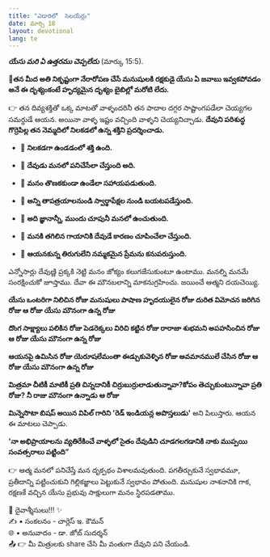 ```yaml
---
title: "ఎడారిలో  సెలయేర్లు"
date: మార్చి 18
layout: devotional
lang: te
---
```


***యేసు మరి ఏ ఉత్తరము చెప్పలేదు*** (మార్కు 15:5).

**📖తన మీద అతి నికృష్టంగా నేరారోపణ చేసే మనుషులకి రక్షకుడై యేసు ఏ జవాబు ఇవ్వకపోవడం అనే ఈ దృశ్యంకంటే హృద్యమైన దృశ్యం బైబిల్లో మరోటి లేదు.**

👉 తన దివ్యశక్తితో ఒక్క మాటతో వాళ్ళందరినీ తన పాదాల దగ్గర సాష్టాంగపడేలా చెయ్యగల సమర్ధుడే ఆయన. అయినా వాళ్ళ ఇష్టం వచ్చింది వాళ్ళని చెయ్యనిచ్చాడు. **దేవుని పరిశుద్ధ గొర్రెపిల్ల తన నెమ్మదిలో నిలకడలో ఉన్న శక్తిని ప్రదర్శించాడు.**

- 🔹 **నిలకడగా ఉండడంలో శక్తి ఉంది.**

- 🔹 **దేవుడు మనలో పనిచేసేలా చేస్తుంది అది.**

- 🔹 **మనం తొణకకుండా ఉండేలా సహాయపడుతుంది.**

- 🔹 **అన్ని తాపత్రయాలనుండి స్వార్థాపేక్షల నుండి బయటపడేస్తుంది.**

- 🔹 **అది జ్ఞానాన్నీ, ముందు చూపునీ మనలో ఉంచుతుంది.**

- 🔹 **మనకి తగిలిన గాయానికి దేవుడే కారణం చూపించేలా చేస్తుంది.**

- 🔹 **ఆయనకున్న తిరుగులేని నమ్మకమైన ప్రేమను కనుపరుస్తుంది.**

ఎన్నోసార్లు దేవుణ్ణి ప్రక్కకి నెట్టి మనం జోక్యం కలుగజేసుకుంటూ ఉంటాము. మనల్ని మనమే సంరక్షించుకో జూస్తాము. దేవా ఈ మౌనబలాన్ని మాకనుగ్రహించు. జయించే ఆత్మని దయచెయ్యి. 

**యేసు ఒంటరిగా నిలిచిన రోజు మనుషులు పాషాణ హృదయులైన రోజు దురిత విమోచన జరిగిన రోజు ఆ రోజు యేసు మౌనంగా ఉన్న రోజు**

**దొంగ సాక్ష్యాలు పలికిన రోజు పెడరెక్కలు విరిచి కట్టిన రోజు రారాజా శుభమని అపహసించిన రోజు ఆ రోజు యేసు మౌనంగా ఉన్న రోజు**

**ఆయనపై ఉమిసిన రోజు యెరూషలేమంతా ఈడ్చుకువెళ్ళిన రోజు అవమానములే చేసిన రోజు ఆ రోజు యేసు మౌనంగా ఉన్న రోజు**

**మిత్రమా చీటికీ మాటికీ ప్రతి చిన్నదానికీ చిర్రుబుర్రులాడుతున్నావా?కోపం తెచ్చుకుంటున్నావా ప్రతి రోజు? నీ రాజు మౌనంగా ఉన్నాడు ఆ రోజు**

**మిన్నెసొటా బిషప్ అయిన విపిల్ గారిని 'రెడ్ ఇండియన్ల అపొస్తలుడు'** అని పిలుస్తారు. ఆయన ఈ మాటలు చెప్పాడు.

 **'నా అభిప్రాయాలను వ్యతిరేకించే వాళ్ళలో సైతం దేవుడిని చూడగలగడానికి నాకు ముప్పయి సంవత్సరాలు పట్టింది”**

👉 ఆత్మ మనలో పనిచేస్తే మన దృక్పథం విశాలమవుతుంది. పగతీర్చుకునే స్వభావమూ, ప్రతీదాన్ని పట్టించుకుని గిల్లికజ్జాలు పెట్టుకునే స్వభావం పోతుంది. మనుషుల నాశనానికి గాక, రక్షణకే వచ్చిన యేసు ప్రభువు సాక్షులుగా మనం స్థిరపడతాము.


<div class="blessing">🙏 <span class="bless-text">దైవాశ్శీసులు!!!</span> ✨</div>

<div class="credit">✍️ <span class="credit-text">▪ సంకలనం - చార్లెస్ ఇ. కౌమన్</span></div>
<div class="credit">🌐 <span class="credit-text">▪ అనువాదం - డా. జోబ్ సుదర్శన్</span></div>


<div class="share">📤 👉 <span class="share-text">మీ మిత్రులకు share చేసి మీ వంతుగా దేవుని పని చేయండి.</span></div>
